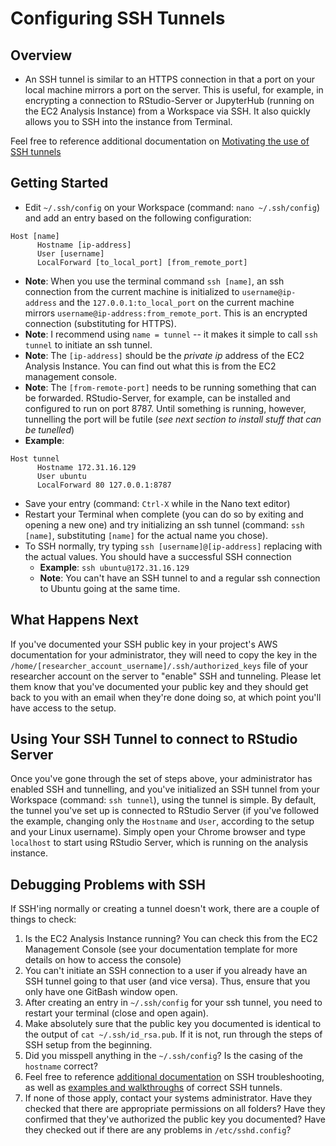 # Configuring SSH Tunnels

## Overview
- An SSH tunnel is similar to an HTTPS connection in that a port on your local machine mirrors a port on the server. This is useful, for example, in encrypting a connection to RStudio-Server or JupyterHub (running on the EC2 Analysis Instance) from a Workspace via SSH. It also quickly allows you to SSH into the instance from Terminal.

Feel free to reference additional documentation on [Motivating the use of SSH tunnels](https://help.ubuntu.com/community/SSH/OpenSSH/PortForwarding)

## Getting Started
- Edit `~/.ssh/config` on your Workspace (command: `nano ~/.ssh/config`) and add an entry based on the following configuration:
```
Host [name]
      Hostname [ip-address]
      User [username]
      LocalForward [to_local_port] [from_remote_port]
```
  - **Note**: When you use the terminal command `ssh [name]`, an ssh connection from the current machine is initialized to `username@ip-address` and the `127.0.0.1:to_local_port` on the current machine mirrors `username@ip-address:from_remote_port`. This is an encrypted connection (substituting for HTTPS).
  - **Note**: I recommend using `name = tunnel` -- it makes it simple to call `ssh tunnel` to initiate an ssh tunnel.
  - **Note**: The `[ip-address]` should be the _private ip_ address of the EC2 Analysis Instance. You can find out what this is from the EC2 management console.
  - **Note**: The `[from-remote-port]` needs to be running something that can be forwarded. RStudio-Server, for example, can be installed and configured to run on port 8787. Until something is running, however, tunnelling the port will be futile (_see next section to install stuff that can be tunelled_)
  - **Example**:
  ```
  Host tunnel
        Hostname 172.31.16.129
        User ubuntu
        LocalForward 80 127.0.0.1:8787
  ```
- Save your entry (command: `Ctrl-X` while in the Nano text editor)
- Restart your Terminal when complete (you can do so by exiting and opening a new one) and try initializing an ssh tunnel (command: `ssh [name]`, substituting `[name]` for the actual name you chose).
- To SSH normally, try typing `ssh [username]@[ip-address]` replacing with the actual values. You should have a successful SSH connection
  - **Example**: `ssh ubuntu@172.31.16.129`
  - **Note**: You can't have an SSH tunnel to and a regular ssh connection to Ubuntu going at the same time.

## What Happens Next
If you've documented your SSH public key in your project's AWS documentation for your administrator, they will need to copy the key in the `/home/[researcher_account_username]/.ssh/authorized_keys` file of your researcher account on the server to "enable" SSH and tunneling. Please let them know that you've documented your public key and they should get back to you with an email when they're done doing so, at which point you'll have access to the setup.

## Using Your SSH Tunnel to connect to RStudio Server
Once you've gone through the set of steps above, your administrator has enabled SSH and tunnelling, and you've initialized an SSH tunnel from your Workspace (command: `ssh tunnel`), using the tunnel is simple. By default, the tunnel you've set up is connected to RStudio Server (if you've followed the example, changing only the `Hostname` and `User`, according to the setup and your Linux username). Simply open your Chrome browser and type `localhost` to start using RStudio Server, which is running on the analysis instance.

## Debugging Problems with SSH
If SSH'ing normally or creating a tunnel doesn't work, there are a couple of things to check:
1. Is the EC2 Analysis Instance running? You can check this from the EC2 Management Console (see your documentation template for more details on how to access the console)
2. You can't initiate an SSH connection to a user if you already have an SSH tunnel going to that user (and vice versa). Thus, ensure that you only have one GitBash window open.
3. After creating an entry in `~/.ssh/config` for your ssh tunnel, you need to restart your terminal (close and open again).
4. Make absolutely sure that the public key you documented is identical to the output of `cat ~/.ssh/id_rsa.pub`. If it is not, run through the steps of SSH setup from the beginning.
5. Did you misspell anything in the `~/.ssh/config`? Is the casing of the `hostname` correct?
6. Feel free to reference [additional documentation](https://help.ubuntu.com/community/SSH/OpenSSH/Keys) on SSH troubleshooting, as well as [examples and walkthroughs](https://blog.trackets.com/2014/05/17/ssh-tunnel-local-and-remote-port-forwarding-explained-with-examples.html) of correct SSH tunnels. 
7. If none of those apply, contact your systems administrator. Have they checked that there are appropriate permissions on all folders? Have they confirmed that they've authorized the public key you documented? Have they checked out if there are any problems in `/etc/sshd.config`?
